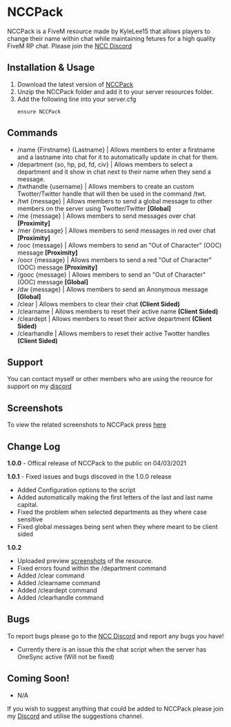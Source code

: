 # NCCPack
NCCPack is a FiveM resource made by KyleLee15 that allows players to change their name within chat while maintaining fetures for a high quality FiveM RP chat. Please join the  [NCC Discord](https://discord.gg/j4J8JgPeWw)

## Installation & Usage
1. Download the latest version of [NCCPack](https://github.com/KyleLee15/NCCPack/releases/tag/1.0.1)
2. Unzip the NCCPack folder and add it to your server resources folder.
3. Add the following line into your server.cfg
   ```
   ensure NCCPack
   ```
## Commands
* /name {Firstname} {Lastname} | Allows members to enter a firstname and a lastname into chat for it to automatically update in chat for them.
* /department {so, hp, pd, fd, civ} | Allows members to select a department and it show in chat next to their name when they send a message.
* /twthandle {username} | Allows members to create an custom Twotter/Twitter handle that will then be used in the command /twt.
* /twt {message} | Allows members to send a global message to other members on the server using Twotter/Twitter **[Global]**
* /me {message} | Allows members to send messages over chat **[Proximity]**
* /mer {message} | Allows members to send messages in red over chat **[Proximity]**
* /ooc {message} | Allows members to send an "Out of Character" (OOC) message **[Proximity]**
* /oocr {message} | Allows members to send a red "Out of Character" (OOC) message **[Proximity]**
* /gooc {message} | Allows members to send an "Out of Character" (OOC) message **[Global]**
* /dw {message} | Allows members to send an Anonymous message **[Global]**
* /clear | Allows members to clear their chat **(Client Sided)**
* /clearname | Allows members to reset their active name **(Client Sided)**
* /cleardept | Allows members to reset their active department **(Client Sided)**
* /clearhandle | Allows members to reset their active Twotter handles **(Client Sided)**

## Support
You can contact myself or other members who are using the reource for support on my [discord](https://discord.gg/j4J8JgPeWw)

## Screenshots
To view the related screenshots to NCCPack press [here](https://imgur.com/a/LFOKlgw)

## Change Log
**1.0.0** -
Offical release of NCCPack to the public on 04/03/2021

**1.0.1** - Fixed issues and bugs discoved in the 1.0.0 release
- Added Configuration options to the script
- Added automatically making the first letters of the last and last name capital. 
- Fixed the problem when selected departments as they where case sensitive
- Fixed global messages being sent when they where meant to be client sided

**1.0.2**
- Uploaded preview [screenshots](https://imgur.com/a/LFOKlgw) of the resource.
- Fixed errors found within the /department command
- Added /clear command
- Added /clearname command
- Added /cleardept command
- Added /clearhandle command 

## Bugs
To report bugs please go to the [NCC Discord](https://discord.gg/j4J8JgPeWw) and report any bugs you have!
* Currently there is an issue this the chat script when the server has OneSync active (Will not be fixed) 


## Coming Soon!
* N/A

If you wish to suggest anything that could be added to NCCPack please join my [Discord](https://discord.gg/j4J8JgPeWw) and utilise the suggestions channel.
